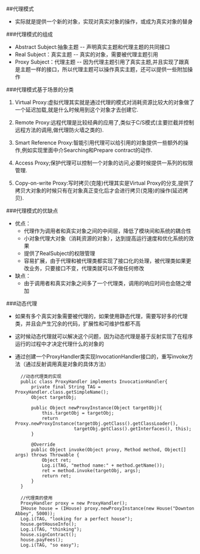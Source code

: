 ##代理模式
* 实际就是提供一个新的对象，实现对真实对象的操作，或成为真实对象的替身


###代理模式的组成
* Abstract Subject:抽象主题 -- 声明真实主题和代理主题的共同接口
* Real Subject：真实主题 -- 真实的对象，需要被代理主题引用
* Proxy Subject：代理主题 -- 因为代理主题引用了真实主题,并且实现了跟真是主题一样的接口，所以代理主题可以操作真实主题，还可以提供一些附加操作


###代理模式基于场景的分类
1. Virtual Proxy:虚拟代理其实就是通过代理的模式对消耗资源比较大的对象做了一个延迟加载,就是什么时候用到这个对象才去创建它.

2. Remote Proxy:远程代理是比较经典的应用了,类似于C/S模式(主要拦截并控制远程方法的调用,做代理防火墙之类的).

3. Smart Reference Proxy:智能引用代理可以给引用的对象提供一些额外的操作,例如实现里面中介Searching和Prepare contract的动作.

4. Access Proxy;保护代理可以控制一个对象的访问,必要时候提供一系列的权限管理.

5. Copy-on-write Proxy:写时拷贝(克隆)代理其实是Virtual Proxy的分支,提供了拷贝大对象的时候只有在对象真正变化后才会进行拷贝(克隆)的操作(延迟拷贝).

###代理模式的优缺点
* 优点：
	* 代理作为调用者和真实对象之间的中间层，降低了模块间和系统的耦合性
	* 小对象代理大对象（消耗资源的对象），达到提高运行速度和优化系统的效果
	* 提供了RealSubject的权限管理
	* 容易扩展，由于代理和被代理类都实现了接口化的处理，被代理类如果更改业务，只要接口不变，代理类就可以不做任何修改
* 缺点：
	* 由于调用者和真实对象之间多了一个代理类，调用的响应时间也会随之增加

###动态代理
* 如果有多个真实对象需要被代理的，如果使用静态代理，需要写好多的代理类，并且会产生冗余的代码，扩展性和可维护性都不高
* 这时候动态代理就可以解决这个问题，因为动态代理是基于反射实现了在程序运行的过程中才决定代理什么的对象的

* 通过创建一个ProxyHandler类实现InvocationHandler接口的，重写invoke方法（通过反射调用真是对象的具体方法）

		//动态代理类的实现
		public class ProxyHandler implements InvocationHandler{  
		    private final String TAG = ProxyHandler.class.getSimpleName();  
		    Object targetObj;  
		  
		    public Object newProxyInstance(Object targetObj){  
		        this.targetObj = targetObj;  
		        return Proxy.newProxyInstance(targetObj.getClass().getClassLoader(),  
		                    targetObj.getClass().getInterfaces(), this);  
		    }  
		  
		    @Override  
		    public Object invoke(Object proxy, Method method, Object[] args) throws Throwable {  
		        Object ret;  
		        Log.i(TAG, "method name:" + method.getName());  
		        ret = method.invoke(targetObj, args);  
		        return ret;  
		    }  
	    }

		//代理类的使用
	    ProxyHandler proxy = new ProxyHandler();  
	    IHouse house = (IHouse) proxy.newProxyInstance(new House("Downton Abbey", 5000));  
	    Log.i(TAG, "looking for a perfect house");  
	    house.getHouseInfo();  
	    Log.i(TAG, "thinking");  
	    house.signContract();  
	    house.payFees();  
	    Log.i(TAG, "so easy");    